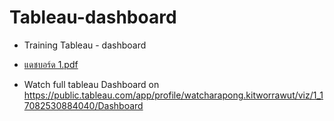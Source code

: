# Tableau-dashboard

- Training Tableau - dashboard

- [แดชบอร์ด 1.pdf](https://github.com/kwatcharapong2543/Tableau-dashboard/files/14322228/1.pdf)

- Watch full tableau Dashboard on  https://public.tableau.com/app/profile/watcharapong.kitworrawut/viz/1_17082530884040/Dashboard

